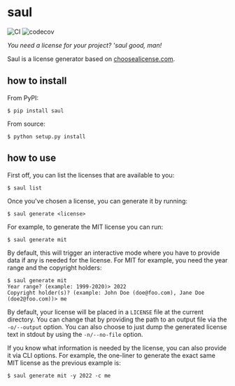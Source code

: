 # saul

![CI](https://github.com/kokkonisd/saul/actions/workflows/ci.yaml/badge.svg)
![codecov](https://codecov.io/gh/kokkonisd/saul/branch/main/graph/badge.svg)

_You need a license for your project? 'saul good, man!_

Saul is a license generator based on [choosealicense.com](https://choosealicense.com).

## how to install

From PyPI:

```
$ pip install saul
```

From source:

```
$ python setup.py install
```

## how to use

First off, you can list the licenses that are available to you:

```
$ saul list
```

Once you've chosen a license, you can generate it by running:

```
$ saul generate <license>
```

For example, to generate the MIT license you can run:

```
$ saul generate mit
```

By default, this will trigger an interactive mode where you have to provide data if any
is needed for the license. For MIT for example, you need the year range and the
copyright holders:

```
$ saul generate mit
Year range? (example: 1999-2020)> 2022
Copyright holder(s)? (example: John Doe (doe@foo.com), Jane Doe (doe2@foo.com))> me
```

By default, your license will be placed in a `LICENSE` file at the current directory.
You can change that by providing the path to an output file via the `-o/--output`
option. You can also choose to just dump the generated license text in stdout by using
the `-n/--no-file` option.

If you know what information is needed by the license, you can also provide it via CLI
options. For example, the one-liner to generate the exact same MIT license as the
previous example is:

```
$ saul generate mit -y 2022 -c me
```
